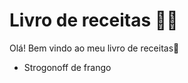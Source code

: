 # Livro de receitas :man_cook:

Olá! Bem vindo ao meu livro de receitas:cookie:

- Strogonoff de frango